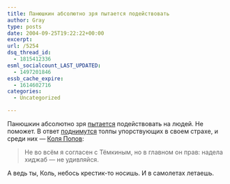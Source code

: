```yaml
---
title: Панюшкин абсолютно зря пытается подействовать
author: Gray
type: posts
date: 2004-09-25T19:22:22+00:00
excerpt:
url: /5254
dsq_thread_id:
  - 1815412336
esml_socialcount_LAST_UPDATED:
  - 1497201846
essb_cache_expire:
  - 1614602716
categories:
  - Uncategorized

---
```








Панюшкин абсолютно зря <a href="http://gazeta.ru/2004/09/23/oa_134460.shtml" target="_blank">пытается</a> подействовать на людей. Не поможет. В ответ <a href="http://www.livejournal.com/users/tiomkin/431889.html" target="_blank">поднимутся</a> толпы упорствующих в своем страхе, и среди них &#8212; <a href="http://stopper.ru/linkday.php?did=404" target="_blank">Коля Попов</a>:

> Не во всём я согласен с Тёмкиным, но в главном он прав: надела хиджаб &#8212; не удивляйся.

А ведь ты, Коль, небось крестик-то носишь. И в самолетах летаешь.